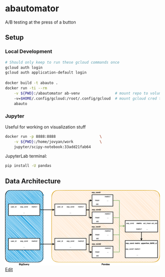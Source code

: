 # abautomator
A/B testing at the press of a button

## Setup

### Local Development 

```bash
# Should only keep to run these gcloud commands once
gcloud auth login
gcloud auth application-default login

docker build -t abauto .
docker run -ti --rm                                                          \
    -v ${PWD}:/abautomator ab-venv                # mount repo to volume     \
    -v=$HOME/.config/gcloud:/root/.config/gcloud  # mount gcloud cred to vol \
    abauto
```

### Jupyter

Useful for working on visualization stuff

```bash
docker run -p 8888:8888                    \
    -v ${PWD}:/home/jovyan/work            \
    jupyter/scipy-notebook:33add21fab64 
```

JupyterLab terminal:

```bash
pip install -U pandas
```

## Data Architecture

![Images showing abautomator data architecture](images/data_arch.drawio.png)
[Edit](https://app.diagrams.net/#Hruben-cit%2Fabautomator%2Fmain%2Fimages%2Fdata_arch.drawio.png)
